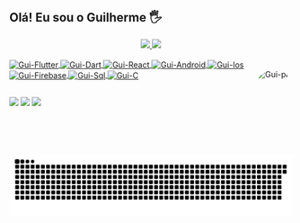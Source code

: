 ## Olá! Eu sou o Guilherme 🖐️

<div align="center">
  <a href="https://github.com/guirh1">
  <img height="100em" src="https://github-readme-stats.vercel.app/api?username=guirh1&show_icons=true&theme=dark&include_all_commits=true&count_private=true"/>
  <img height="150em" src="https://github-readme-stats.vercel.app/api/top-langs/?username=guirh1&layout=compact&langs_count=7&theme=dark"/>
</div>
  
  <div style="display: inline_block"><br>
  <img align="center" alt="Gui-Flutter" height="30" width="40" src="https://cdn.jsdelivr.net/gh/devicons/devicon/icons/flutter/flutter-original.svg">  
  <img align="center" alt="Gui-Dart" height="30" width="40" src="https://cdn.jsdelivr.net/gh/devicons/devicon/icons/dart/dart-original.svg">
  <img align="center" alt="Gui-React" height="30" width="40" src="https://cdn.jsdelivr.net/gh/devicons/devicon/icons/react/react-original.svg">
  <img align="center" alt="Gui-Android" height="30" width="40" src="https://cdn.jsdelivr.net/gh/devicons/devicon/icons/android/android-original.svg">
  <img align="center" alt="Gui-Ios" height="30" width="40" src="https://cdn.jsdelivr.net/gh/devicons/devicon/icons/apple/apple-original.svg">
  <img align="center" alt="Gui-Firebase" height="30" width="40" src="https://cdn.jsdelivr.net/gh/devicons/devicon/icons/firebase/firebase-plain.svg">
  <img align="center" alt="Gui-Sql" height="30" width="40" src="https://cdn.jsdelivr.net/gh/devicons/devicon/icons/mysql/mysql-original.svg">
  <img align="center" alt="Gui-C" height="30" width="40" src="https://cdn.jsdelivr.net/gh/devicons/devicon/icons/c/c-original.svg">
  <img align="right" alt="Gui-pic" height="150" style="border-radius:50px;" src="https://media.discordapp.net/attachments/912490370502365227/912492038455455744/ezgif.com-gif-maker_1.gif?width=676&height=676">
</div>
  
  ##

  <a href="https://instagram.com/guirh1" target="_blank"><img src="https://img.shields.io/badge/-Instagram-%23E4405F?style=for-the-badge&logo=instagram&logoColor=white" target="_blank"></a>
    <a href="https://instagram.com/projetozgen" target="_blank"><img src="https://img.shields.io/badge/-Projeto ZGen-%23E4405F?style=for-the-badge&logo=instagram&logoColor=white" target="_blank"></a>
  <a href = "mailto:coisadegamersofc@gmail.com"><img src="https://img.shields.io/badge/-Gmail-%23333?style=for-the-badge&logo=gmail&logoColor=white" target="_blank"></a>

  
  ![Snake animation](https://github.com/guirh1/guirh1/blob/main/github-contribution-grid-snake.svg)
 
</div>

